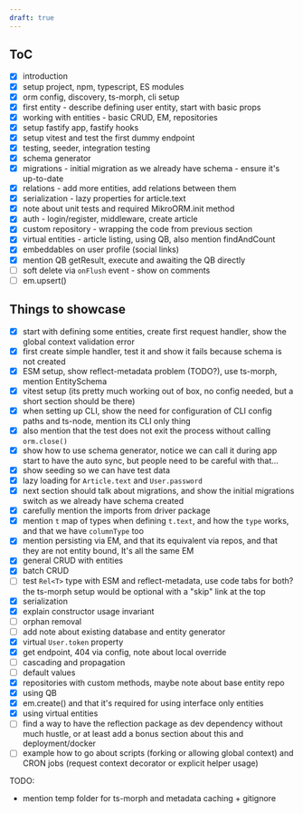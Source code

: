 ```yaml
---
draft: true
---
```


## ToC

- [x] introduction
- [x] setup project, npm, typescript, ES modules
- [x] orm config, discovery, ts-morph, cli setup
- [x] first entity - describe defining user entity, start with basic props
- [x] working with entities - basic CRUD, EM, repositories
- [x] setup fastify app, fastify hooks
- [x] setup vitest and test the first dummy endpoint
- [x] testing, seeder, integration testing
- [x] schema generator
- [x] migrations - initial migration as we already have schema - ensure it's up-to-date
- [x] relations - add more entities, add relations between them
- [x] serialization - lazy properties for article.text
- [x] note about unit tests and required MikroORM.init method
- [x] auth - login/register, middleware, create article
- [x] custom repository - wrapping the code from previous section
- [x] virtual entities - article listing, using QB, also mention findAndCount
- [x] embeddables on user profile (social links)
- [x] mention QB getResult, execute and awaiting the QB directly
- [ ] soft delete via `onFlush` event - show on comments
- [ ] em.upsert()

## Things to showcase

- [x] start with defining some entities, create first request handler, show the global context validation error
- [x] first create simple handler, test it and show it fails because schema is not created
- [x] ESM setup, show reflect-metadata problem (TODO?), use ts-morph, mention EntitySchema
- [x] vitest setup (its pretty much working out of box, no config needed, but a short section should be there)
- [x] when setting up CLI, show the need for configuration of CLI config paths and ts-node, mention its CLI only thing
- [x] also mention that the test does not exit the process without calling `orm.close()`
- [x] show how to use schema generator, notice we can call it during app start to have the auto sync, but people need to be careful with that...
- [x] show seeding so we can have test data
- [x] lazy loading for `Article.text` and `User.password`
- [x] next section should talk about migrations, and show the initial migrations switch as we already have schema created
- [x] carefully mention the imports from driver package
- [x] mention `t` map of types when defining `t.text`, and how the `type` works, and that we have `columnType` too
- [x] mention persisting via EM, and that its equivalent via repos, and that they are not entity bound, It's all the same EM
- [x] general CRUD with entities
- [x] batch CRUD
- [ ] test `Rel<T>` type with ESM and reflect-metadata, use code tabs for both? the ts-morph setup would be optional with a "skip" link at the top
- [x] serialization
- [x] explain constructor usage invariant
- [ ] orphan removal
- [ ] add note about existing database and entity generator
- [x] virtual `User.token` property
- [x] get endpoint, 404 via config, note about local override
- [ ] cascading and propagation
- [ ] default values
- [x] repositories with custom methods, maybe note about base entity repo
- [x] using QB
- [x] em.create() and that it's required for using interface only entities
- [x] using virtual entities
- [ ] find a way to have the reflection package as dev dependency without much hustle, or at least add a bonus section about this and deployment/docker
- [ ] example how to go about scripts (forking or allowing global context) and CRON jobs (request context decorator or explicit helper usage)

TODO:
- mention temp folder for ts-morph and metadata caching + gitignore
